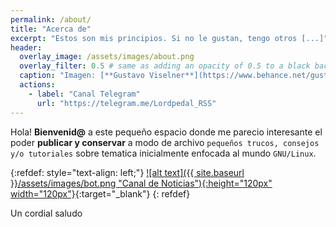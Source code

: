 ```yaml
---
permalink: /about/
title: "Acerca de"
excerpt: "Estos son mis principios. Si no le gustan, tengo otros [...]"
header:
  overlay_image: /assets/images/about.png
  overlay_filter: 0.5 # same as adding an opacity of 0.5 to a black background
  caption: "Imagen: [**Gustavo Viselner**](https://www.behance.net/gustavo_v)"
  actions:
    - label: "Canal Telegram"
      url: "https://telegram.me/Lordpedal_RSS"
---
```


Hola! **Bienvenid@** a este pequeño espacio donde me parecio interesante el poder **publicar y conservar** a modo de archivo `pequeños trucos, consejos y/o tutoriales` sobre tematica inicialmente enfocada al mundo `GNU/Linux`.

{:refdef: style="text-align: left;"}
[![alt text]({{ site.baseurl }}/assets/images/bot.png "Canal de Noticias"){:height="120px" width="120px"}](https://telegram.me/Lordpedal_RSS){:target="_blank"}
{: refdef}

Un cordial saludo
